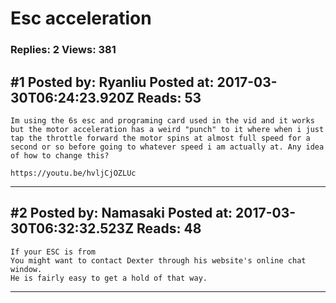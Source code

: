 # Esc acceleration

### Replies: 2 Views: 381

## \#1 Posted by: Ryanliu Posted at: 2017-03-30T06:24:23.920Z Reads: 53

```
Im using the 6s esc and programing card used in the vid and it works but the motor acceleration has a weird "punch" to it where when i just tap the throttle forward the motor spins at almost full speed for a second or so before going to whatever speed i am actually at. Any idea of how to change this?

https://youtu.be/hvljCjOZLUc
```

---
## \#2 Posted by: Namasaki Posted at: 2017-03-30T06:32:32.523Z Reads: 48

```
If your ESC is from 
You might want to contact Dexter through his website's online chat window.
He is fairly easy to get a hold of that way.
```

---
